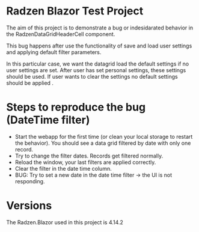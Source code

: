 # Radzen Blazor Test Project
The aim of this project is to demonstrate a bug or indesidarated behavior in the RadzenDataGridHeaderCell component.

This bug happens after use the functionality of save and load user settings and applying default filter parameters.

In this particular case, we want the datagrid load the default settings if no user settings are set. After user has set personal settings, these settings
should be used. If user wants to clear the settings no default settings should be applied .

# Steps to reproduce the bug (DateTime filter)
* Start the webapp for the first time (or clean your local storage to restart the behavior). You should see a data grid filtered by date with only one record.
* Try to change the filter dates. Records get filtered normally.
* Reload the window, your last filters are applied correctly.
* Clear the filter in the date time column.
* BUG: Try to set a new date in the date time filter -> the UI is not responding.

# Versions
The Radzen.Blazor used in this project is 4.14.2


